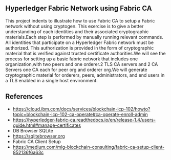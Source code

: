 ## Hyperledger Fabric Network using Fabric CA

This project indents to  illustrate how to use Fabric CA to setup a Fabric network without using cryptogen. This exercise is to give a better understanding of each identities and their associated cryptographic materials.Each step is performed by manually running relevant commands.
All identities that participate on a Hyperledger Fabric network must be authorized. This authorization is provided in the form of cryptographic material that is verified against trusted certificate authorities.We will see the process for setting up a basic fabric network that includes one organization,with two peers and one orderer.2 TLS CA servers and 2 CA Servers one CA each for peer org and orderer org.We will generate cryptographic material for orderers, peers, administrators, and end users in a TLS enabled in a single host environment.


## References
* https://cloud.ibm.com/docs/services/blockchain-icp-102/howto?topic=blockchain-icp-102-ca-operate#ca-operate-enroll-admin
* https://hyperledger-fabric-ca.readthedocs.io/en/release-1.4/users-guide.html#manage-certificates
* DB Browser SQLite
* https://sqlitebrowser.org
* Fabric CA Client Setup
* https://medium.com/mlg-blockchain-consulting/fabric-ca-setup-client-852136f6a63c
